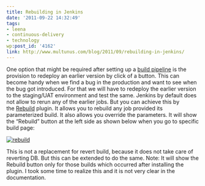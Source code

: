```yaml
---
title: Rebuilding in Jenkins
date: '2011-09-22 14:32:49'
tags:
- leena
- continuous-delivery
- technology
wp:post_id: '4162'
link: http://www.multunus.com/blog/2011/09/rebuilding-in-jenkins/
---
```


One option that might be required after setting up a [build pipeline](http://www.multunus.com/2011/07/continuous-delivery-using-jenkins-build-pipeline/) is the provision to redeploy an earlier version by click of a button. This can become handy when we find a bug in the production and want to see when the bug got introduced. For that we will have to redeploy the earlier version to the staging/UAT environment and test the same. Jenkins by default does not allow to rerun any of the earlier jobs. But you can achieve this by the [Rebuild](https://wiki.jenkins-ci.org/display/JENKINS/Rebuild+Plugin) plugin. It allows you to rebuild any job provided its parameterized build. It also allows you override the parameters. It will show the “Rebuild” button at the left side as shown below when you go to specific build page:

[![rebuild](https://s3.amazonaws.com/multunus-website/uploads/2014/01/rebuild.png)](https://s3.amazonaws.com/multunus-website/uploads/2014/01/rebuild.png)

This is not a replacement for revert build, because it does not take care of reverting DB. But this can be extended to do the same. Note: It will show the Rebuild button only for those builds which occurred after installing the plugin. I took some time to realize this and it is not very clear in the documentation.
